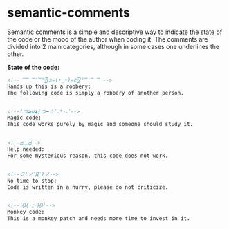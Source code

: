 # semantic-comments
Semantic comments is a simple and descriptive way to indicate the state of the code or the mood of the author when coding it.
The comments are divided into 2 main categories, although in some cases one underlines the other.

**State of the code:**

```html
<!-- ̿̿ ̿'̿'\̵͇̿̿\з=(•_•)=ε/̵͇̿̿/'̿'̿ ̿ -->
Hands up this is a robbery:
The following code is simply a robbery of another person.


<!--(つ◕౪◕)つ━☆ﾟ.*･｡ﾟ-->
Magic code:
This code works purely by magic and someone should study it.


<!--ಥ﹏ಥ-->
Help needed:
For some mysterious reason, this code does not work.


<!--ミ(ノﾟДﾟ)ノ-->
No time to stop:
Code is written in a hurry, please do not criticize.


<!--└@(･ｪ･)@┘-->
Monkey code:
This is a monkey patch and needs more time to invest in it.
```